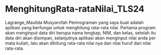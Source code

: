 # MenghitungRata-rataNilai_TLS24
Lagrange_Maulida Musyarofah
Pemrograman yang saya buat adalah aplikasi yang berfungsi untuk menghitung rata-rata nilai. Pertama program akan menginput data diri berupa nama lengkap, NIM, dan kelas, setelah itu data diri akan disimpan, selanjutnya aplikasi akan menginput nilai anda per mata kuliah, lalu akan dihitung rata-rata nilai nya dan nilai huruf dari nilai rata-rata.
